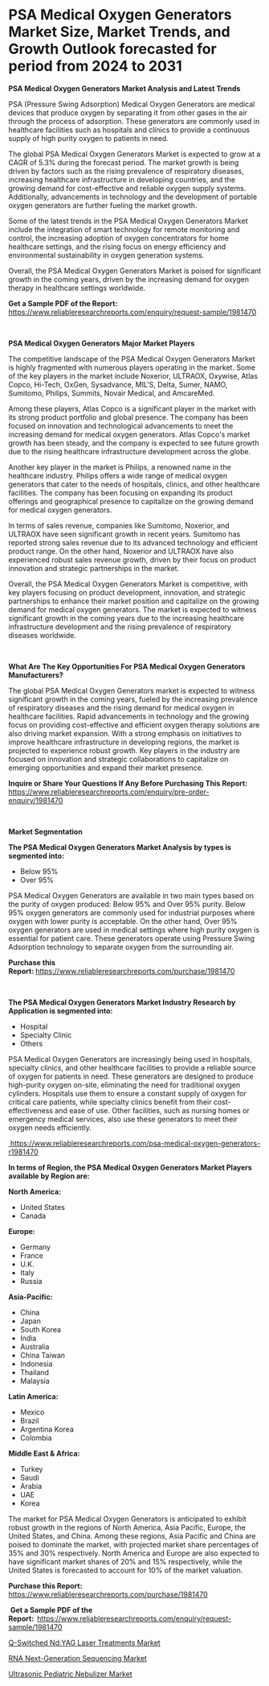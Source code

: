 <p><h1>PSA Medical Oxygen Generators Market Size, Market Trends, and Growth Outlook forecasted for period from 2024 to 2031</h1></p><p><strong>PSA Medical Oxygen Generators Market Analysis and Latest Trends</strong></p>
<p><p>PSA (Pressure Swing Adsorption) Medical Oxygen Generators are medical devices that produce oxygen by separating it from other gases in the air through the process of adsorption. These generators are commonly used in healthcare facilities such as hospitals and clinics to provide a continuous supply of high purity oxygen to patients in need.</p><p>The global PSA Medical Oxygen Generators Market is expected to grow at a CAGR of 5.3% during the forecast period. The market growth is being driven by factors such as the rising prevalence of respiratory diseases, increasing healthcare infrastructure in developing countries, and the growing demand for cost-effective and reliable oxygen supply systems. Additionally, advancements in technology and the development of portable oxygen generators are further fueling the market growth.</p><p>Some of the latest trends in the PSA Medical Oxygen Generators Market include the integration of smart technology for remote monitoring and control, the increasing adoption of oxygen concentrators for home healthcare settings, and the rising focus on energy efficiency and environmental sustainability in oxygen generation systems.</p><p>Overall, the PSA Medical Oxygen Generators Market is poised for significant growth in the coming years, driven by the increasing demand for oxygen therapy in healthcare settings worldwide.</p></p>
<p><strong>Get a Sample PDF of the Report:&nbsp;</strong> <a href="https://www.reliableresearchreports.com/enquiry/request-sample/1981470">https://www.reliableresearchreports.com/enquiry/request-sample/1981470</a></p>
<p>&nbsp;</p>
<p><strong>PSA Medical Oxygen Generators Major Market Players</strong></p>
<p><p>The competitive landscape of the PSA Medical Oxygen Generators Market is highly fragmented with numerous players operating in the market. Some of the key players in the market include Noxerior, ULTRAOX, Oxywise, Atlas Copco, Hi-Tech, OxGen, Sysadvance, MIL'S, Delta, Sumer, NAMO, Sumitomo, Philips, Summits, Novair Medical, and AmcareMed.</p><p>Among these players, Atlas Copco is a significant player in the market with its strong product portfolio and global presence. The company has been focused on innovation and technological advancements to meet the increasing demand for medical oxygen generators. Atlas Copco's market growth has been steady, and the company is expected to see future growth due to the rising healthcare infrastructure development across the globe.</p><p>Another key player in the market is Philips, a renowned name in the healthcare industry. Philips offers a wide range of medical oxygen generators that cater to the needs of hospitals, clinics, and other healthcare facilities. The company has been focusing on expanding its product offerings and geographical presence to capitalize on the growing demand for medical oxygen generators.</p><p>In terms of sales revenue, companies like Sumitomo, Noxerior, and ULTRAOX have seen significant growth in recent years. Sumitomo has reported strong sales revenue due to its advanced technology and efficient product range. On the other hand, Noxerior and ULTRAOX have also experienced robust sales revenue growth, driven by their focus on product innovation and strategic partnerships in the market.</p><p>Overall, the PSA Medical Oxygen Generators Market is competitive, with key players focusing on product development, innovation, and strategic partnerships to enhance their market position and capitalize on the growing demand for medical oxygen generators. The market is expected to witness significant growth in the coming years due to the increasing healthcare infrastructure development and the rising prevalence of respiratory diseases worldwide.</p></p>
<p>&nbsp;</p>
<p><strong>What Are The Key Opportunities For PSA Medical Oxygen Generators Manufacturers?</strong></p>
<p><p>The global PSA Medical Oxygen Generators market is expected to witness significant growth in the coming years, fueled by the increasing prevalence of respiratory diseases and the rising demand for medical oxygen in healthcare facilities. Rapid advancements in technology and the growing focus on providing cost-effective and efficient oxygen therapy solutions are also driving market expansion. With a strong emphasis on initiatives to improve healthcare infrastructure in developing regions, the market is projected to experience robust growth. Key players in the industry are focused on innovation and strategic collaborations to capitalize on emerging opportunities and expand their market presence.</p></p>
<p><strong>Inquire or Share Your Questions If Any Before Purchasing This Report:</strong> <a href="https://www.reliableresearchreports.com/enquiry/pre-order-enquiry/1981470">https://www.reliableresearchreports.com/enquiry/pre-order-enquiry/1981470</a></p>
<p>&nbsp;</p>
<p><strong>Market Segmentation</strong></p>
<p><strong>The PSA Medical Oxygen Generators Market Analysis by types is segmented into:</strong></p>
<p><ul><li>Below 95%</li><li>Over 95%</li></ul></p>
<p><p>PSA Medical Oxygen Generators are available in two main types based on the purity of oxygen produced: Below 95% and Over 95% purity. Below 95% oxygen generators are commonly used for industrial purposes where oxygen with lower purity is acceptable. On the other hand, Over 95% oxygen generators are used in medical settings where high purity oxygen is essential for patient care. These generators operate using Pressure Swing Adsorption technology to separate oxygen from the surrounding air.</p></p>
<p><strong>Purchase this Report:&nbsp;</strong><a href="https://www.reliableresearchreports.com/purchase/1981470">https://www.reliableresearchreports.com/purchase/1981470</a></p>
<p>&nbsp;</p>
<p><strong>The PSA Medical Oxygen Generators Market Industry Research by Application is segmented into:</strong></p>
<p><ul><li>Hospital</li><li>Specialty Clinic</li><li>Others</li></ul></p>
<p><p>PSA Medical Oxygen Generators are increasingly being used in hospitals, specialty clinics, and other healthcare facilities to provide a reliable source of oxygen for patients in need. These generators are designed to produce high-purity oxygen on-site, eliminating the need for traditional oxygen cylinders. Hospitals use them to ensure a constant supply of oxygen for critical care patients, while specialty clinics benefit from their cost-effectiveness and ease of use. Other facilities, such as nursing homes or emergency medical services, also use these generators to meet their oxygen needs efficiently.</p></p>
<p><a href="https://www.reliableresearchreports.com/psa-medical-oxygen-generators-r1981470">&nbsp;https://www.reliableresearchreports.com/psa-medical-oxygen-generators-r1981470</a></p>
<p><strong>In terms of Region, the PSA Medical Oxygen Generators Market Players available by Region are:</strong></p>
<p>
    <p> <strong> North America: </strong>
        <ul>
            <li>United States</li>
            <li>Canada</li>
        </ul>
        </p> 
    <p> <strong> Europe: </strong>
        <ul>
            <li>Germany</li>
            <li>France</li>
            <li>U.K.</li>
            <li>Italy</li>
            <li>Russia</li>
        </ul>
        </p> 
    <p> <strong> Asia-Pacific: </strong>
        <ul>
            <li>China</li>
            <li>Japan</li>
            <li>South Korea</li>
            <li>India</li>
            <li>Australia</li>
            <li>China Taiwan</li>
            <li>Indonesia</li>
            <li>Thailand</li>
            <li>Malaysia</li>
        </ul>
        </p> 
    <p> <strong> Latin America: </strong>
        <ul>
            <li>Mexico</li>
            <li>Brazil</li>
            <li>Argentina Korea</li>
            <li>Colombia</li>
        </ul>
        </p> 
    <p> <strong> Middle East & Africa: </strong>
        <ul>
            <li>Turkey</li>
            <li>Saudi</li>
            <li>Arabia</li>
            <li>UAE</li>
            <li>Korea</li>
        </ul>
    </p>
    </p>
<p><p>The market for PSA Medical Oxygen Generators is anticipated to exhibit robust growth in the regions of North America, Asia Pacific, Europe, the United States, and China. Among these regions, Asia Pacific and China are poised to dominate the market, with projected market share percentages of 35% and 30% respectively. North America and Europe are also expected to have significant market shares of 20% and 15% respectively, while the United States is forecasted to account for 10% of the market valuation.</p></p>
<p><strong>Purchase this Report: </strong><a href="https://www.reliableresearchreports.com/purchase/1981470">https://www.reliableresearchreports.com/purchase/1981470</a></p>
<p>&nbsp;<strong>Get a Sample PDF of the Report:&nbsp;&nbsp;</strong><a href="https://www.reliableresearchreports.com/enquiry/request-sample/1981470">https://www.reliableresearchreports.com/enquiry/request-sample/1981470</a></p>
<p><strong></strong></p>
<p><p><a href="https://view.publitas.com/reportprime-1/emerging-trends-in-q-switched-nd-yag-laser-treatments-market-global-outlook-and-future-prospects-from-2024-2031/">Q-Switched Nd:YAG Laser Treatments Market</a></p><p><a href="https://view.publitas.com/reportprime-1/analyzing-rna-next-generation-sequencing-market-dynamics-and-growth-drivers-and-forecasted-for-period-from-2024-to-2031/">RNA Next-Generation Sequencing Market</a></p><p><a href="https://github.com/ruddyyedelwadw/Market-Research-Report-List-3/blob/main/ultrasonic-pediatric-nebulizer-market.md">Ultrasonic Pediatric Nebulizer Market</a></p></p>